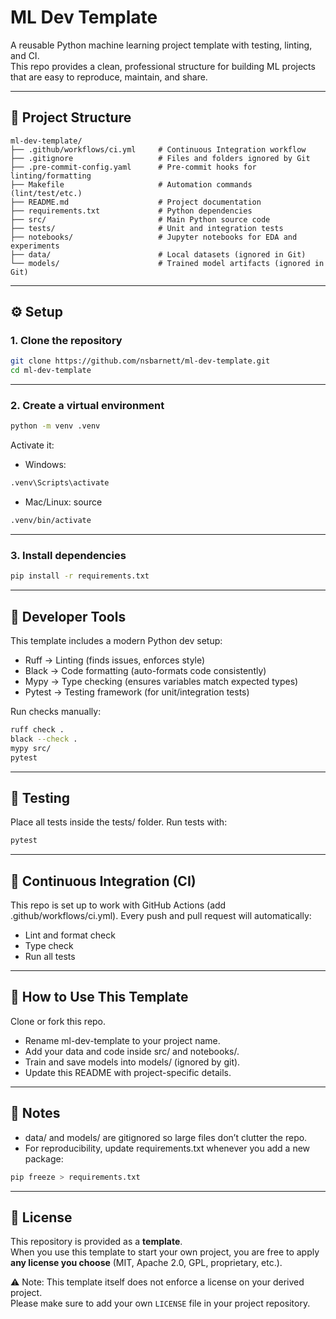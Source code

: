 # ML Dev Template

A reusable Python machine learning project template with testing, linting, and CI.  
This repo provides a clean, professional structure for building ML projects that are easy to reproduce, maintain, and share.

---

## 📂 Project Structure

```text
ml-dev-template/
├── .github/workflows/ci.yml     # Continuous Integration workflow
├── .gitignore                   # Files and folders ignored by Git
├── .pre-commit-config.yaml      # Pre-commit hooks for linting/formatting
├── Makefile                     # Automation commands (lint/test/etc.)
├── README.md                    # Project documentation
├── requirements.txt             # Python dependencies
├── src/                         # Main Python source code
├── tests/                       # Unit and integration tests
├── notebooks/                   # Jupyter notebooks for EDA and experiments
├── data/                        # Local datasets (ignored in Git)
└── models/                      # Trained model artifacts (ignored in Git)
```

---

## ⚙️ Setup

### 1. Clone the repository
```bash
git clone https://github.com/nsbarnett/ml-dev-template.git
cd ml-dev-template
```
---

### 2. Create a virtual environment
```bash
python -m venv .venv
```
Activate it:

- Windows:
```bash
.venv\Scripts\activate
```
- Mac/Linux: source
``` bash
.venv/bin/activate
```

---

### 3. Install dependencies
```bash
pip install -r requirements.txt
```

---

## 🧹 Developer Tools
This template includes a modern Python dev setup:
- Ruff → Linting (finds issues, enforces style)
- Black → Code formatting (auto-formats code consistently)
- Mypy → Type checking (ensures variables match expected types)
- Pytest → Testing framework (for unit/integration tests)

Run checks manually:
```bash
ruff check .
black --check .
mypy src/
pytest
```

---

## 🧪 Testing
Place all tests inside the tests/ folder.
Run tests with:
```bash
pytest
```

---

## 🔄 Continuous Integration (CI)
This repo is set up to work with GitHub Actions (add .github/workflows/ci.yml).
Every push and pull request will automatically:
- Lint and format check
- Type check
- Run all tests

---

## 🚀 How to Use This Template
Clone or fork this repo.
- Rename ml-dev-template to your project name.
- Add your data and code inside src/ and notebooks/.
- Train and save models into models/ (ignored by git).
- Update this README with project-specific details.

---

## 📌 Notes
- data/ and models/ are gitignored so large files don’t clutter the repo.
- For reproducibility, update requirements.txt whenever you add a new package:
```bash
pip freeze > requirements.txt
```

---

## 📄 License

This repository is provided as a **template**.  
When you use this template to start your own project, you are free to apply **any license you choose** (MIT, Apache 2.0, GPL, proprietary, etc.).  

⚠️ Note: This template itself does not enforce a license on your derived project.  
Please make sure to add your own `LICENSE` file in your project repository.
